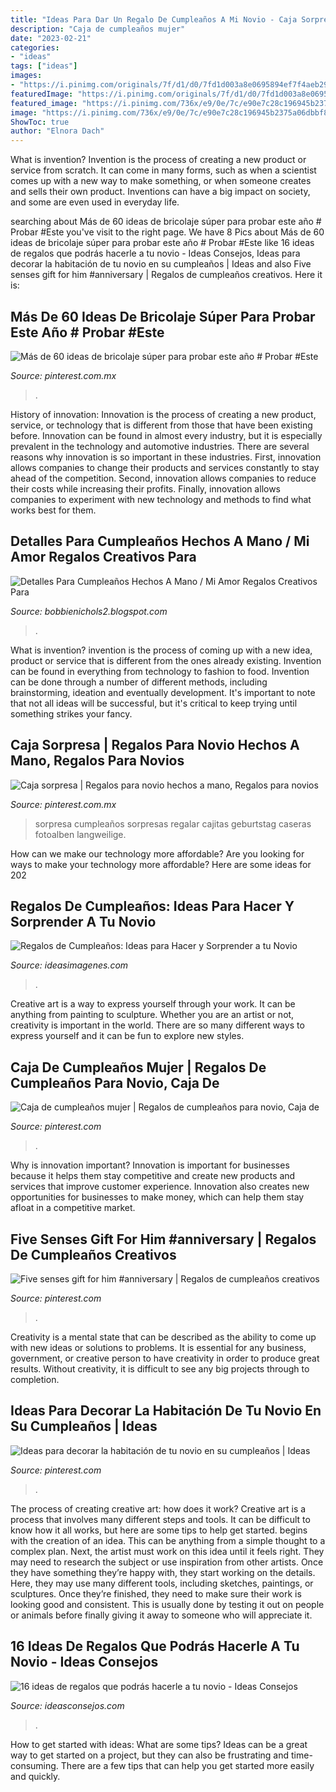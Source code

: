 ```yaml
---
title: "Ideas Para Dar Un Regalo De Cumpleaños A Mi Novio - Caja Sorpresa"
description: "Caja de cumpleaños mujer"
date: "2023-02-21"
categories:
- "ideas"
tags: ["ideas"]
images:
- "https://i.pinimg.com/originals/7f/d1/d0/7fd1d003a8e0695894ef7f4aeb297989.jpg"
featuredImage: "https://i.pinimg.com/originals/7f/d1/d0/7fd1d003a8e0695894ef7f4aeb297989.jpg"
featured_image: "https://i.pinimg.com/736x/e9/0e/7c/e90e7c28c196945b2375a06dbbf8c786.jpg"
image: "https://i.pinimg.com/736x/e9/0e/7c/e90e7c28c196945b2375a06dbbf8c786.jpg"
ShowToc: true
author: "Elnora Dach"
---
```



What is invention?
Invention is the process of creating a new product or service from scratch. It can come in many forms, such as when a scientist comes up with a new way to make something, or when someone creates and sells their own product. Inventions can have a big impact on society, and some are even used in everyday life.

	

		
searching about Más de 60 ideas de bricolaje súper para probar este año # Probar #Este you've visit to the right page. We have 8 Pics about Más de 60 ideas de bricolaje súper para probar este año # Probar #Este like 16 ideas de regalos que podrás hacerle a tu novio - Ideas Consejos, Ideas para decorar la habitación de tu novio en su cumpleaños | Ideas and also Five senses gift for him #anniversary | Regalos de cumpleaños creativos. Here it is:
		
    
## Más De 60 Ideas De Bricolaje Súper Para Probar Este Año # Probar #Este

<img loading=lazy src="https://i.pinimg.com/736x/e9/0e/7c/e90e7c28c196945b2375a06dbbf8c786.jpg" onerror="this.onerror=null;this.src='https://tse4.mm.bing.net/th?id=OIP.47qIINU7dZEm3kw4ihBNugHaNL&amp;pid=15.1';" alt="Más de 60 ideas de bricolaje súper para probar este año # Probar #Este">

_Source: pinterest.com.mx_

>. 

	

History of innovation:
Innovation is the process of creating a new product, service, or technology that is different from those that have been existing before. Innovation can be found in almost every industry, but it is especially prevalent in the technology and automotive industries. There are several reasons why innovation is so important in these industries. First, innovation allows companies to change their products and services constantly to stay ahead of the competition. Second, innovation allows companies to reduce their costs while increasing their profits. Finally, innovation allows companies to experiment with new technology and methods to find what works best for them.

    
## Detalles Para Cumpleaños Hechos A Mano / Mi Amor Regalos Creativos Para

<img loading=lazy src="https://i.pinimg.com/originals/87/20/da/8720da51c1d0f3c136f472ccde2346cb.jpg" onerror="this.onerror=null;this.src='https://tse2.mm.bing.net/th?id=OIP.P3EGfPrJjV7m007YKgehywHaNJ&amp;pid=15.1';" alt="Detalles Para Cumpleaños Hechos A Mano / Mi Amor Regalos Creativos Para">

_Source: bobbienichols2.blogspot.com_

>. 

	

What is invention?
invention is the process of coming up with a new idea, product or service that is different from the ones already existing. Invention can be found in everything from technology to fashion to food. 
Invention can be done through a number of different methods, including brainstorming, ideation and eventually development. It's important to note that not all ideas will be successful, but it's critical to keep trying until something strikes your fancy.

    
## Caja Sorpresa | Regalos Para Novio Hechos A Mano, Regalos Para Novios

<img loading=lazy src="https://i.pinimg.com/736x/d3/04/47/d304472d8cdbf51b0ad95d8767e913f7.jpg" onerror="this.onerror=null;this.src='https://tse3.mm.bing.net/th?id=OIP.RN8sacUaw4oyaC8GCDB0jwHaML&amp;pid=15.1';" alt="Caja sorpresa | Regalos para novio hechos a mano, Regalos para novios">

_Source: pinterest.com.mx_

>sorpresa cumpleaños sorpresas regalar cajitas geburtstag caseras fotoalben langweilige. 

	

How can we make our technology more affordable?
Are you looking for ways to make your technology more affordable? Here are some ideas for 202
    
## Regalos De Cumpleaños: Ideas Para Hacer Y Sorprender A Tu Novio

<img loading=lazy src="https://ideasimagenes.com/wp-content/uploads/2018/08/RegalosNovio4.jpg" onerror="this.onerror=null;this.src='https://tse2.mm.bing.net/th?id=OIP.uAG1sLzeDgm4vSu-58q5vgHaJ6&amp;pid=15.1';" alt="Regalos de Cumpleaños: Ideas para Hacer y Sorprender a tu Novio">

_Source: ideasimagenes.com_

>. 

	

Creative art is a way to express yourself through your work. It can be anything from painting to sculpture. Whether you are an artist or not, creativity is important in the world. There are so many different ways to express yourself and it can be fun to explore new styles.

    
## Caja De Cumpleaños Mujer | Regalos De Cumpleaños Para Novio, Caja De

<img loading=lazy src="https://i.pinimg.com/originals/7f/d1/d0/7fd1d003a8e0695894ef7f4aeb297989.jpg" onerror="this.onerror=null;this.src='https://tse1.mm.bing.net/th?id=OIP.Bos6eamBmW-a_44P2LItnwHaNK&amp;pid=15.1';" alt="Caja de cumpleaños mujer | Regalos de cumpleaños para novio, Caja de">

_Source: pinterest.com_

>. 

	

Why is innovation important?
Innovation is important for businesses because it helps them stay competitive and create new products and services that improve customer experience. Innovation also creates new opportunities for businesses to make money, which can help them stay afloat in a competitive market.

    
## Five Senses Gift For Him #anniversary | Regalos De Cumpleaños Creativos

<img loading=lazy src="https://i.pinimg.com/originals/1b/2d/53/1b2d537b0e47bc542e4a93008b2d8aeb.jpg" onerror="this.onerror=null;this.src='https://tse2.mm.bing.net/th?id=OIP.nrJ471Asd401MGv3bLIbyQHaNK&amp;pid=15.1';" alt="Five senses gift for him #anniversary | Regalos de cumpleaños creativos">

_Source: pinterest.com_

>. 

	

Creativity is a mental state that can be described as the ability to come up with new ideas or solutions to problems. It is essential for any business, government, or creative person to have creativity in order to produce great results. Without creativity, it is difficult to see any big projects through to completion.

    
## Ideas Para Decorar La Habitación De Tu Novio En Su Cumpleaños | Ideas

<img loading=lazy src="https://i.pinimg.com/originals/10/6c/13/106c1387820640cbd680008b985c6985.png" onerror="this.onerror=null;this.src='https://tse1.mm.bing.net/th?id=OIP.x5OSVOb3FzFnC3PpK4GyPgHaJQ&amp;pid=15.1';" alt="Ideas para decorar la habitación de tu novio en su cumpleaños | Ideas">

_Source: pinterest.com_

>. 

	

The process of creating creative art: how does it work?
Creative art is a process that involves many different steps and tools. It can be difficult to know how it all works, but here are some tips to help get started. 
 begins with the creation of an idea. This can be anything from a simple thought to a complex plan. Next, the artist must work on this idea until it feels right. They may need to research the subject or use inspiration from other artists. Once they have something they’re happy with, they start working on the details. Here, they may use many different tools, including sketches, paintings, or sculptures. Once they’re finished, they need to make sure their work is looking good and consistent. This is usually done by testing it out on people or animals before finally giving it away to someone who will appreciate it.

    
## 16 Ideas De Regalos Que Podrás Hacerle A Tu Novio - Ideas Consejos

<img loading=lazy src="https://ideasconsejos.com/images/2020/11/regalos-novio-10.jpg" onerror="this.onerror=null;this.src='https://tse3.mm.bing.net/th?id=OIP.dJ1B5yTZfWoDA9jIUC6sgAHaJ4&amp;pid=15.1';" alt="16 ideas de regalos que podrás hacerle a tu novio - Ideas Consejos">

_Source: ideasconsejos.com_

>. 

	

How to get started with ideas: What are some tips?
Ideas can be a great way to get started on a project, but they can also be frustrating and time-consuming. There are a few tips that can help you get started more easily and quickly.

